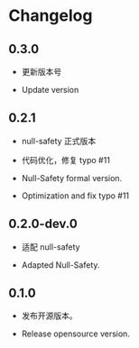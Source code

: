 # Changelog

## 0.3.0

* 更新版本号

* Update version

## 0.2.1

* null-safety 正式版本
* 代码优化，修复 typo #11

* Null-Safety formal version.
* Optimization and fix typo #11

## 0.2.0-dev.0

* 适配 null-safety

* Adapted Null-Safety.

## 0.1.0

* 发布开源版本。

* Release opensource version.
